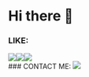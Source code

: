 # Hi there 👋

### LIKE:
<div style="display: flex">
  <img src="https://img.shields.io/badge/PlayingGames-000000?style=for-the-badge&logo=counterstrike&logoColor=FFFFFF"/>
  <img src="https://img.shields.io/badge/ListeningMusic-FF0000?style=for-the-badge&logo=applemusic&logoColor=FFFFFF"/>
  <img src="https://img.shields.io/badge/Develop-FFCB36?style=for-the-badge&logo=devdotto&logoColor=FFFFFF"/>
</div>
### CONTACT ME:
<img src="https://img.shields.io/badge/ewhdtls0@naver.com-005FF9?style=for-the-badge&logo=gmail&logoColor=EA4335"/>
<!--
**ewhdtls0/ewhdtls0** is a ✨ _special_ ✨ repository because its `README.md` (this file) appears on your GitHub profile.

Here are some ideas to get you started:

- 🔭 I’m currently working on ...
- 🌱 I’m currently learning ...
- 👯 I’m looking to collaborate on ...
- 🤔 I’m looking for help with ...
- 💬 Ask me about ...
- 📫 How to reach me: ...
- 😄 Pronouns: ...
- ⚡ Fun fact: ...
-->
